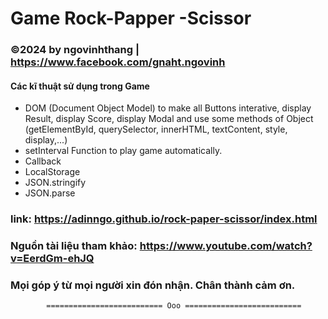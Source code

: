 # Game Rock-Papper -Scissor
### ©2024 by ngovinhthang | https://www.facebook.com/gnaht.ngovinh

#### Các kĩ thuật sử dụng trong Game
* DOM (Document Object Model) to make all Buttons interative, display Result, display Score, display Modal and use some methods of Object (getElementById, querySelector, innerHTML, textContent, style, display,...)
* setInterval Function to play game automatically. 
* Callback
* LocalStorage
* JSON.stringify
* JSON.parse
### link: https://adinngo.github.io/rock-paper-scissor/index.html
### Nguồn tài liệu tham khảo: https://www.youtube.com/watch?v=EerdGm-ehJQ
### Mọi góp ý từ mọi người xin đón nhận. Chân thành cảm ơn.
  
            ========================== Ooo ==========================